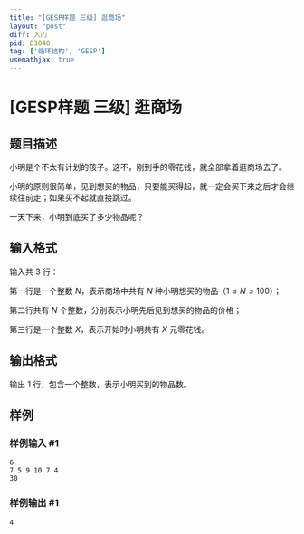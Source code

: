 ```yaml
---
title: "[GESP样题 三级] 逛商场"
layout: "post"
diff: 入门
pid: B3848
tag: ['循环结构', 'GESP']
usemathjax: true
---
```


# [GESP样题 三级] 逛商场
## 题目描述

小明是个不太有计划的孩子。这不，刚到手的零花钱，就全部拿着逛商场去了。  

小明的原则很简单，见到想买的物品，只要能买得起，就一定会买下来之后才会继续往前走；如果买不起就直接跳过。

一天下来，小明到底买了多少物品呢？
## 输入格式

输入共 $3$ 行：

第一行是一个整数 $N$，表示商场中共有 $N$ 种小明想买的物品（$1≤N≤100$）；

第二行共有 $N$ 个整数，分别表示小明先后见到想买的物品的价格；

第三行是一个整数 $X$，表示开始时小明共有 $X$ 元零花钱。
## 输出格式

输出 $1$ 行，包含一个整数，表示小明买到的物品数。
## 样例

### 样例输入 #1
```
6
7 5 9 10 7 4
30
```
### 样例输出 #1
```
4
```
